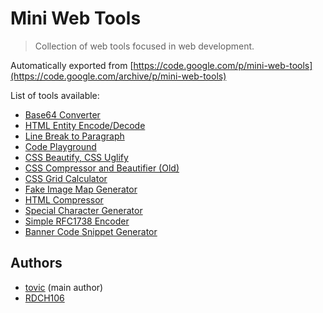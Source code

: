 Mini Web Tools
==============

> Collection of web tools focused in web development.

Automatically exported from [https://code.google.com/p/mini-web-tools](https://code.google.com/archive/p/mini-web-tools)

List of tools available:

 - [Base64 Converter](https://rawgit.com/tovic/mini-web-tools/master/converter.base64.html)
 - [HTML Entity Encode/Decode](https://rawgit.com/tovic/mini-web-tools/master/converter.entity.html)
 - [Line Break to Paragraph](https://rawgit.com/tovic/mini-web-tools/master/converter.line-break.html)
 - [Code Playground](https://rawgit.com/tovic/mini-web-tools/master/code-playground.html)
 - [CSS Beautify, CSS Uglify](https://rawgit.com/tovic/mini-web-tools/master/converter.css.html)
 - [CSS Compressor and Beautifier (Old)](https://rawgit.com/tovic/mini-web-tools/master/css-compressor-and-beautifier.old.html)
 - [CSS Grid Calculator](https://rawgit.com/tovic/mini-web-tools/master/css-grid-calculator.html)
 - [Fake Image Map Generator](https://rawgit.com/tovic/mini-web-tools/master/fake-image-map-generator.html)
 - [HTML Compressor](https://rawgit.com/tovic/mini-web-tools/master/html-compressor.html)
 - [Special Character Generator](https://rawgit.com/tovic/mini-web-tools/master/special-character-generator.html)
 - [Simple RFC1738 Encoder](https://rawgit.com/RDCH106/Simple-RFC1738-Encoder/master/demo.html)
 - [Banner Code Snippet Generator](https://rawgit.com/RDCH106/banner-code-snippet-generator/master/generator/banner-code-snippet-generator.html)

Authors
-------

 - [tovic](https://github.com/tovic) (main author)
 - [RDCH106](https://github.com/RDCH106)